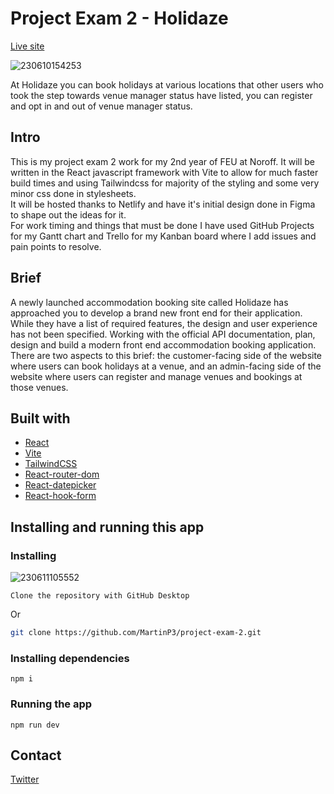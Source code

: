 # Project Exam 2 - Holidaze

[Live site](https://exquisite-bonbon-119da2.netlify.app/)

![230610154253](https://github.com/MartinP3/project-exam-2/assets/70173574/ed40c7b2-115a-4ab3-b8f4-eed58a7b5008)

At Holidaze you can book holidays at various locations that other users who took the step towards venue manager status have listed, you can register and opt in and out of venue manager status.

## Intro
This is my project exam 2 work for my 2nd year of FEU at Noroff. It will be written in the React javascript framework with Vite to allow for much faster build times and using Tailwindcss for majority of the styling and some very minor css done in stylesheets.</br>
It will be hosted thanks to Netlify and have it's initial design done in Figma to shape out the ideas for it.</br>
For work timing and things that must be done I have used GitHub Projects for my Gantt chart and Trello for my Kanban board where I add issues and pain points to resolve.

## Brief
A newly launched accommodation booking site called Holidaze has approached you to develop a brand new front end for their application. While they have a list of required features, the design and user experience has not been specified. Working with the official API documentation, plan, design and build a modern front end accommodation booking application.</br>
There are two aspects to this brief: the customer-facing side of the website where users can book holidays at a venue, and an admin-facing side of the website where users can register and manage venues and bookings at those venues.

## Built with
- [React](https://react.dev/)
- [Vite](https://vitejs.dev/)
- [TailwindCSS](https://tailwindcss.com/)
- [React-router-dom](https://reactrouter.com/en/main)
- [React-datepicker](https://reactdatepicker.com/)
- [React-hook-form](https://react-hook-form.com/)

## Installing and running this app

### Installing

![230611105552](https://github.com/MartinP3/project-exam-2/assets/70173574/cf188240-904c-4a2c-bc24-1556094751ec)
```
Clone the repository with GitHub Desktop
```


Or

```bash
git clone https://github.com/MartinP3/project-exam-2.git
```

### Installing dependencies

```
npm i
```

### Running the app
```
npm run dev
```

## Contact
[Twitter](https://twitter.com/terriblecoding)
